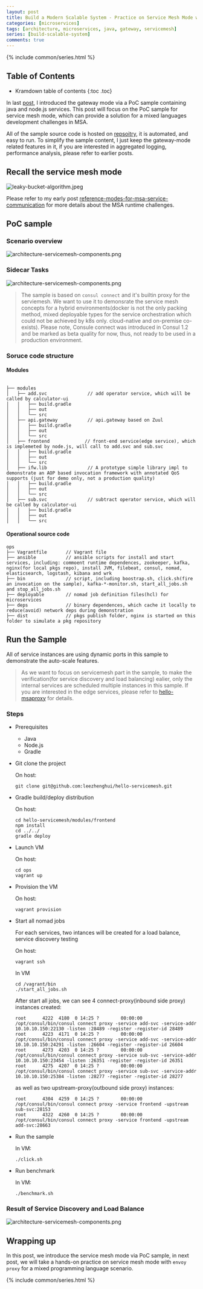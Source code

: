 ```yaml
---
layout: post
title: Build a Modern Scalable System - Practice on Service Mesh Mode with Consul and Nomad 
categories: [microservices]
tags: [architecture, microservices, java, gateway, servicemesh]
series: [build-scalable-system]
comments: true
---
```


{% include common/series.html %}

## Table of Contents

* Kramdown table of contents
{:toc .toc}

In last [post](https://leezhenghui.github.io/microservices/2018/11/01/build-a-scalable-system-practice-on-gateway-mode-for-mixed-lang.html), I introduced the gateway mode via a PoC sample containing java and node.js services.  This post will focus on the PoC sample for service mesh mode, which can provide a solution for a mixed languages development challenges in MSA.

All of the sample source code is hosted on [repsoitry](https://github.com/leezhenghui/hello-servicemesh.git), it is automated, and easy to run. To simplify the sample content, I just keep the gateway-mode related features in it, if you are interested in aggregated logging, performance analysis, please refer to earlier posts. 

## Recall the service mesh mode

<img src="{{ site.url }}/assets/materials/build-scalable-system/architecture-servicemesh-mode.png" alt="leaky-bucket-algorithm.jpeg">

Please refer to my early post [reference-modes-for-msa-service-communication](https://leezhenghui.github.io/microservices/2018/10/20/build-a-scalable-system-runtime-challenges.html#heading-reference-modes-for-msa-service-communication) for more details about the MSA runtime challenges.

## PoC sample

### Scenario overview

<img src="{{ site.url }}/assets/materials/build-scalable-system/architecture-servicemesh-components.png" alt="architecture-servicemesh-components.png">

### Sidecar Tasks 

<img src="{{ site.url }}/assets/materials/build-scalable-system/architecture-sidecar-proxy-with-taskgroup.png" alt="architecture-servicemesh-components.png">

>
> The sample is based on `consul connect` and it's builtin proxy for the serviemesh. We want to use it to demonsrate the service mesh concepts for a hybrid environments(docker is not the only packing method, mixed deployable types for the service orchestration which could not be achieved by k8s only. cloud-native and on-premise co-exists). Please note, Consule connect was introduced in Consul 1.2 and be marked as beta quality for now, thus, not ready to be used in a production environment.


### Soruce code structure 

#### Modules
```

├── modules
│   ├── add.svc               // add operator service, which will be called by calculator-ui
│   │   ├── build.gradle
│   │   ├── out
│   │   └── src
│   ├── api.gateway           // api.gateway based on Zuul
│   │   ├── build.gradle
│   │   ├── out
│   │   └── src
│   ├── frontend             // front-end service(edge service), which is implemeted by node.js, will call to add.svc and sub.svc 
│   │   ├── build.gradle
│   │   ├── out
│   │   └── src
│   ├── ifw.lib               // A prototype simple library impl to demonstrate an AOP based invocation framework with annotated QoS supports (just for demo only, not a production quality)
│   │   ├── build.gradle
│   │   ├── out
│   │   └── src
│   ├── sub.svc               // subtract operator service, which will be called by calculator-ui
│   │   ├── build.gradle
│   │   ├── out
│   │   └── src

```

#### Operational source code 

```
ops
├── Vagrantfile       // Vagrant file
├── ansible           // ansible scripts for install and start services, including: commoent runtime dependences, zookeeper, kafka, nginx(for local pkgs repo), install JVM, filebeat, consul, nomad, elasticsearch, logstash, kibana and wrk
├── bin               // script, including boostrap.sh, click.sh(fire an invocation on the sample), kafka-*-monitor.sh, start_all_jobs.sh and stop_all_jobs.sh
├── deployable        // nomad job definition files(hcl) for microservices
├── deps              // binary dependences, which cache it locally to reduce(avoid) network deps during demonstration
├── dist              // pkgs publish folder, nginx is started on this folder to simulate a pkg repository
```

## Run the Sample 

All of service instances are using dynamic ports in this sample to demonstrate the auto-scale features. 

> 
> As we want to focus on servicemesh part in the sample, to make the verification(for service discovery and load balancing) ealier, only the internal services are scheduled multiple instances in this sample. If you are interested in the edge services, please refer to [hello-msaproxy](https://github.com/leezhenghui/hello-msaproxy) for details.

### Steps

- Prerequisites 
  - Java
  - Node.js
  - Gradle

- Git clone the project

	On host:
  ```shell
  git clone git@github.com:leezhenghui/hello-servicemesh.git
  ```

- Gradle build/deploy distribution
  
  On host:
  ```shell
  cd hello-servicemesh/modules/frontend
  npm install
  cd ../../
  gradle deploy 
  ```

- Launch VM 
  
	On host:
	```shell
	cd ops
	vagrant up
  ```

- Provision the VM 
  
	On host:
	```shell
	vagrant provision 
  ```

- Start all nomad jobs 

  For each services, two intances will be created for a load balance, service discovery testing
  
	On host:

	```shell
  vagrant ssh
  ```

	In VM
	```shell
	cd /vagrant/bin
	./start_all_jobs.sh
	```

  After start all jobs, we can see 4 connect-proxy(inbound side proxy) instances created:
	```shell
	root      4222  4180  0 14:25 ?        00:00:00 /opt/consul/bin/consul connect proxy -service add-svc -service-addr 10.10.10.150:22130 -listen :28489 -register -register-id 28489
	root      4223  4171  0 14:25 ?        00:00:00 /opt/consul/bin/consul connect proxy -service add-svc -service-addr 10.10.10.150:24291 -listen :26604 -register -register-id 26604
	root      4273  4203  0 14:25 ?        00:00:00 /opt/consul/bin/consul connect proxy -service sub-svc -service-addr 10.10.10.150:23454 -listen :26351 -register -register-id 26351
	root      4275  4207  0 14:25 ?        00:00:00 /opt/consul/bin/consul connect proxy -service sub-svc -service-addr 10.10.10.150:25384 -listen :28277 -register -register-id 28277
	```

	as well as two upstream-proxy(outbound side proxy) instances:
	```shell
	root      4304  4259  0 14:25 ?        00:00:00 /opt/consul/bin/consul connect proxy -service frontend -upstream sub-svc:28153
	root      4322  4260  0 14:25 ?        00:00:00 /opt/consul/bin/consul connect proxy -service frontend -upstream add-svc:28663
	```

- Run the sample 

  In VM:
	```shell
	./click.sh
  ```

- Run benchmark 

  In VM:
	```shell
	./benchmark.sh
  ```

### Result of Service Discovery and Load Balance

<img src="{{ site.url }}/assets/materials/build-scalable-system/lb-result-servicemesh.png" alt="architecture-servicemesh-components.png">


## Wrapping up

In this post, we introduce the service mesh mode via PoC sample, in next post, we will take a hands-on practice on service mesh mode with `envoy proxy` for a mixed programming language scenario.

{% include common/series.html %}
